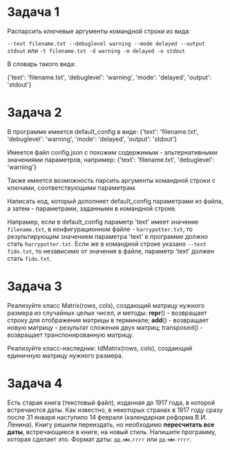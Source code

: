 
Задача 1
========
Распарсить ключевые аргументы командной строки из вида:

`--text filename.txt --debuglevel warning --mode delayed --output stdout`
или 
`-t filename.txt -d warning -m delayed -o stdout`

В словарь такого вида:

{'text': 'filename.txt', 'debuglevel': 'warning', 'mode': 'delayed', 'output': 'stdout'}


Задача 2
========
В программе имеется default_config в виде:
{'text': 'filename.txt', 'debuglevel': 'warning', 'mode': 'delayed', 'output': 'stdout'}

Имеется файл config.json с похожим содержимым - альтернативными значениями параметров, например:
{'text': 'filename.txt', 'debuglevel': 'warning'}

Также имеется возможность парсить аргументы командной строки с ключами, соответствующими параметрам.

Написать код, который дополняет default_config параметрами из файла, а затем - параметрами, заданными в командной строке.

Напрамер, если в default_config параметр 'text' имеет значение `filename.txt`, в конфигурационном файле - `harrypotter.txt`, то результирующим значением параметра 'text' в программе должно стать `harrypotter.txt`. Если же в командной строке указано `--text fido.txt`, то независимо от значения в файле, параметр 'text' должен стать `fido.txt`.


Задача 3
========
Реализуйте класс Matrix(rows, cols), создающий матрицу нужного размера из случайных целых чисел, и методы:
__repr__() - возвращает строку для отображения матрицы в терминале;
__add__() - возвращает новую матрицу - результат сложения двух матриц;
transposed() - возвращает транспонированную матрицу.

Реализуйте класс-наследник: IdMatrix(rows, cols), создающий единичную матрицу нужного размера.


Задача 4
========
Есть старая книга (текстовый файл), изданная до 1917 года, в которой встречаются даты. Как известно, в некоторых странах в 1917 году сразу после 31 января наступило 14 февраля (календарная реформа В.И. Ленина). Книгу решили переиздать, но необходимо __пересчитать все даты__, встречающиеся в книге, на новый стиль. Напишите программу, которая сделает это. Формат даты: `дд.мм.гггг` или `дд-мм-гггг`.


